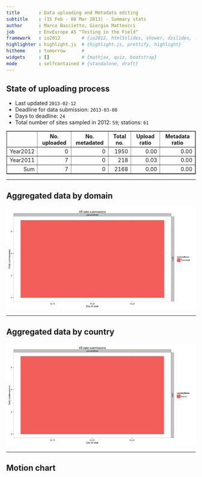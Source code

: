 ```yaml
---
title       : Data uploading and Metadata editing
subtitle    : (15 Feb - 08 Mar 2013) - Summary stats
author      : Marco Bascietto, Giorgio Matteucci
job         : EnvEurope A5 "Testing in the Field"
framework   : io2012        # {io2012, html5slides, shower, dzslides, ...}
highlighter : highlight.js  # {highlight.js, prettify, highlight}
hitheme     : tomorrow      # 
widgets     : []            # {mathjax, quiz, bootstrap}
mode        : selfcontained # {standalone, draft}
---
```













## State of uploading process

* Last updated ``2013-02-12``
* Deadline for data submission: `2013-03-08`
* Days to deadline: ``24``
* Total number of sites sampled in 2012: ``59``; stations: ``61``


<!-- html table generated in R 2.15.2 by xtable 1.7-0 package -->
<!-- Tue Feb 12 14:49:36 2013 -->
<TABLE border=1>
<TR> <TH>  </TH> <TH> No. uploaded </TH> <TH> No. metadated </TH> <TH> Total no. </TH> <TH> Upload ratio </TH> <TH> Metadata ratio </TH>  </TR>
  <TR> <TD align="right"> Year2012 </TD> <TD align="right">   0 </TD> <TD align="right">   0 </TD> <TD align="right"> 1950 </TD> <TD align="right"> 0.00 </TD> <TD align="right"> 0.00 </TD> </TR>
  <TR> <TD align="right"> Year2011 </TD> <TD align="right">   7 </TD> <TD align="right">   0 </TD> <TD align="right"> 218 </TD> <TD align="right"> 0.03 </TD> <TD align="right"> 0.00 </TD> </TR>
  <TR> <TD align="right"> Sum </TD> <TD align="right">   7 </TD> <TD align="right">   0 </TD> <TD align="right"> 2168 </TD> <TD align="right"> 0.00 </TD> <TD align="right"> 0.00 </TD> </TR>
   </TABLE>





---

## Aggregated data by domain

![plot of chunk aggrDataByDomain](figure/A5DAMU-1aggrDataByDomain.png) 


---

## Aggregated data by country

![plot of chunk aggrDatabyCountry](figure/A5DAMU-1aggrDatabyCountry.png) 



---

## Motion chart

<!-- MotionChart generated in R 2.15.2 by googleVis 0.3.3 package -->
<!-- Tue Feb 12 14:49:36 2013 -->


<!-- jsHeader -->
<script type="text/javascript" src="http://www.google.com/jsapi">
</script>
<script type="text/javascript">
 
// jsData 
function gvisDataMotionChartID20914cb91ba0 ()
{
  var data = new google.visualization.DataTable();
  var datajson =
[
 [
 "Austria",
43,
"2011",
7,
"uploadedDate",
"Terrestrial" 
] 
];
data.addColumn('string','countryName');
data.addColumn('number','dayOfYear');
data.addColumn('string','year');
data.addColumn('number','parameterNum');
data.addColumn('string','action');
data.addColumn('string','domainName');
data.addRows(datajson);
return(data);
}
 
// jsDrawChart
function drawChartMotionChartID20914cb91ba0() {
  var data = gvisDataMotionChartID20914cb91ba0();
  var options = {};
options["width"] =    600;
options["height"] =    500;

     var chart = new google.visualization.MotionChart(
       document.getElementById('MotionChartID20914cb91ba0')
     );
     chart.draw(data,options);
    

}
  
 
// jsDisplayChart 
function displayChartMotionChartID20914cb91ba0()
{
  google.load("visualization", "1", { packages:["motionchart"] }); 
  google.setOnLoadCallback(drawChartMotionChartID20914cb91ba0);
}
 
// jsChart 
displayChartMotionChartID20914cb91ba0()
 
<!-- jsFooter -->  
//-->
</script>
 
<!-- divChart -->
  
<div id="MotionChartID20914cb91ba0"
  style="width: 600px; height: 500px;">
</div>







